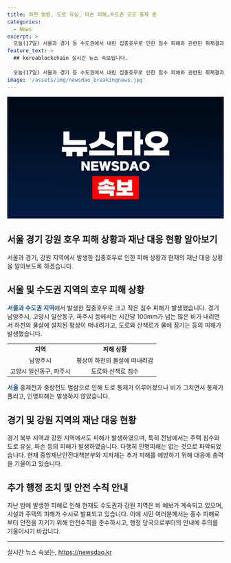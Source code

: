 ```yaml
---
title: 하천 범람, 도로 유실, 파손 피해…수도권 곳곳 통제 중
categories:
  - News
excerpt: >
  오늘(17일) 서울과 경기 등 수도권에서 내린 집중호우로 인한 침수 피해와 관련된 취재결과를 전해드립니다. 서울과 경기 북부 지역에서 시간당 100mm가 넘는 비로 크고 작은 침수 피해가 발생했으며, 수도권과 강원 지역에 추가적인 비가 예보되어 있어 추가 피해 우려됨. 이에 따라 중앙재난안전대책본부에 따르면 대피한 인원은 560명으로 파악되었으며, 전남에서는 주택 침수 160건, 도로 유실과 파손 10개소 등 상당한 시설 피해가 발생했습니다. 현재까지는 인명피해는 없는 것으로 알려졌습니다. (winnerwook@yna.co.kr) #집중호우 #피해 #하천_범람
feature_text: >
  ## koreablockchain 실시간 뉴스 속보입니다.

  오늘(17일) 서울과 경기 등 수도권에서 내린 집중호우로 인한 침수 피해와 관련된 취재결과를 전해드립니다. 서울과 경기 북부 지역에서 시간당 100mm가 넘는 비로 크고 작은 침수 피해가 발생했으며, 수도권과 강원 지역에 추가적인 비가 예보되어 있어 추가 피해 우려됨. 이에 따라 중앙재난안전대책본부에 따르면 대피한 인원은 560명으로 파악되었으며, 전남에서는 주택 침수 160건, 도로 유실과 파손 10개소 등 상당한 시설 피해가 발생했습니다. 현재까지는 인명피해는 없는 것으로 알려졌습니다. (winnerwook@yna.co.kr) #집중호우 #피해 #하천_범람
image: '/assets/img/newsdao_breakingnews.jpg'
---
```


<p><img src="/assets/img/newsdao_breakingnews.jpg" alt="koreablockchain 속보" /></p>

<h2>서울 경기 강원 호우 피해 상황과 재난 대응 현황 알아보기</h2>

<p data-ke-size="size16">서울과 경기, 강원 지역에서 발생한 집중호우로 인한 피해 상황과 현재의 재난 대응 상황을 알아보도록 하겠습니다.</p>

<h2 data-ke-size="size26">서울 및 수도권 지역의 호우 피해 상황</h2>

<p><b><span style="color: #1a5490;">서울과 수도권 지역</span></b>에서 발생한 집중호우로 크고 작은 침수 피해가 발생했습니다. 경기 남양주시, 고양시 일산동구, 파주시 등에서는 시간당 100mm가 넘는 많은 비가 내리면서 하천의 물살에 설치된 평상이 떠내려가고, 도로와 산책로가 물에 잠기는 등의 피해가 발생했습니다.</p>

<table>
    <tbody>
        <tr>
            <td style="text-align: center; height: 17px;"><b>지역</b></td>
            <td style="text-align: center; height: 17px;"><b>피해 상황</b></td>
        </tr>
        <tr>
            <td style="text-align: center; height: 17px;">남양주시</td>
            <td style="text-align: center; height: 17px;">평상이 하천의 물살에 떠내려감</td>
        </tr>
        <tr>
            <td style="text-align: center; height: 17px;">고양시 일산동구, 파주시</td>
            <td style="text-align: center; height: 17px;">도로와 산책로 침수</td>
        </tr>
    </tbody>
</table>

<p><b><span style="color: #1a5490;">서울</span></b> 홍제천과 중랑천도 범람으로 인해 도로 통제가 이루어졌으나 비가 그치면서 통제가 풀리고, 인명피해는 발생하지 않았습니다.</p>

<h2 data-ke-size="size26">경기 및 강원 지역의 재난 대응 현황</h2>

<p>경기 북부 지역과 강원 지역에서도 피해가 발생하였으며, 특히 전남에서는 주택 침수와 도로 유실, 파손 등의 피해가 발생하였습니다. 다행히 인명피해는 없는 것으로 파악되었습니다. 현재 중앙재난안전대책본부와 지자체는 추가 피해를 예방하기 위해 대응에 총력을 기울이고 있습니다.</p>

<h2 data-ke-size="size26">추가 행정 조치 및 안전 수칙 안내</h2>

<p>지난 밤에 발생한 피해로 인해 현재도 수도권과 강원 지역은 비 예보가 계속되고 있으며, 시설과 주택의 피해가 수시로 발표되고 있습니다. 이에 시민 여러분께서는 홍수 피해로부터 안전을 지키기 위해 안전수칙을 준수하시고, 행정 당국으로부터의 안내에 주의를 기울이시기 바랍니다.</p>

<hr>

<p data-ke-size="size16"></p>
실시간 뉴스 속보는, <a href="https://newsdao.kr" rel="dofollow">https://newsdao.kr</a>


